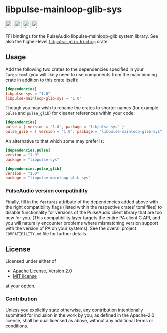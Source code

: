 libpulse-mainloop-glib-sys
==========================

[<img alt="travis.com" src="https://img.shields.io/travis/com/jnqnfe/pulse-binding-rust?style=for-the-badge" height="24">](https://travis-ci.com/jnqnfe/pulse-binding-rust)
[<img alt="crates.io" src="https://img.shields.io/crates/v/libpulse-mainloop-glib-sys?style=for-the-badge" height="24">](https://crates.io/crates/libpulse-mainloop-glib-sys)
[<img alt="docs.rs" src="https://img.shields.io/crates/v/libpulse-mainloop-glib-sys?color=5479ab&label=docs.rs&style=for-the-badge" height="24">](https://docs.rs/libpulse-mainloop-glib-sys)
[<img alt="min-rust-version" src="https://img.shields.io/static/v1?label=RUST&message=1.41%2B&color=informational&style=for-the-badge" height="24">](https://rust-lang.github.io/rfcs/2495-min-rust-version.html)

FFI bindings for the PulseAudio libpulse-mainloop-glib system library. See also the higher-level
[`libpulse-glib-binding`](https://crates.io/crates/libpulse-glib-binding) crate.

## Usage

Add the following two crates to the dependencies specified in your `Cargo.toml` (you will likely
need to use components from the main binding crate in addition to this crate itself):

```toml
[dependencies]
libpulse-sys = "1.0"
libpulse-mainloop-glib-sys = "1.0"
```

Though you may wish to rename the crates to shorter names (for example `pulse` and `pulse_glib`) for
cleaner references within your code:

```toml
[dependencies]
pulse = { version = "1.0", package = "libpulse-sys" }
pulse_glib = { version = "1.0", package = "libpulse-mainloop-glib-sys" }
```

An alternative to that which some may prefer is:

```toml
[dependencies.pulse]
version = "1.0"
package = "libpulse-sys"

[dependencies.pulse_glib]
version = "1.0"
package = "libpulse-mainloop-glib-sys"
```

### PulseAudio version compatibility

Finally, fill in the `features` attribute of the dependencies added above with the right
compatibility flags (listed within the respective crates’ toml files) to disable functionality for
versions of the PulseAudio client library that are too new for you. (This compatibility layer
targets the entire PA client C API, and you will naturally encounter problems where mismatching
version support with the version of PA on your systems). See the overall project `COMPATIBILITY.md`
file for further details.

## License

Licensed under either of

 * [Apache License, Version 2.0](http://www.apache.org/licenses/LICENSE-2.0)
 * [MIT license](http://opensource.org/licenses/MIT)

at your option.

### Contribution

Unless you explicitly state otherwise, any contribution intentionally submitted for inclusion in the
work by you, as defined in the Apache-2.0 license, shall be dual licensed as above, without any
additional terms or conditions.
